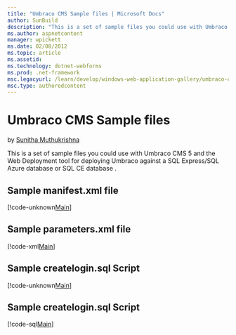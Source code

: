 ```yaml
---
title: "Umbraco CMS Sample files | Microsoft Docs"
author: SunBuild
description: "This is a set of sample files you could use with Umbraco CMS 5 and the Web Deployment tool for deploying Umbraco against a SQL Express/SQL Azure database or..."
ms.author: aspnetcontent
manager: wpickett
ms.date: 02/08/2012
ms.topic: article
ms.assetid: 
ms.technology: dotnet-webforms
ms.prod: .net-framework
msc.legacyurl: /learn/develop/windows-web-application-gallery/umbraco-cms-sample-files
msc.type: authoredcontent
---
```

Umbraco CMS Sample files
====================
by [Sunitha Muthukrishna](https://github.com/SunBuild)

This is a set of sample files you could use with Umbraco CMS 5 and the Web Deployment tool for deploying Umbraco against a SQL Express/SQL Azure database or SQL CE database .

## Sample manifest.xml file

[!code-unknown[Main](umbraco-cms-sample-files/samples/sample-127314-1.unknown)]

## Sample parameters.xml file

[!code-xml[Main](umbraco-cms-sample-files/samples/sample2.xml)]

## Sample createlogin.sql Script

[!code-unknown[Main](umbraco-cms-sample-files/samples/sample-127314-3.unknown)]

## Sample createlogin.sql Script

[!code-sql[Main](umbraco-cms-sample-files/samples/sample4.sql)]